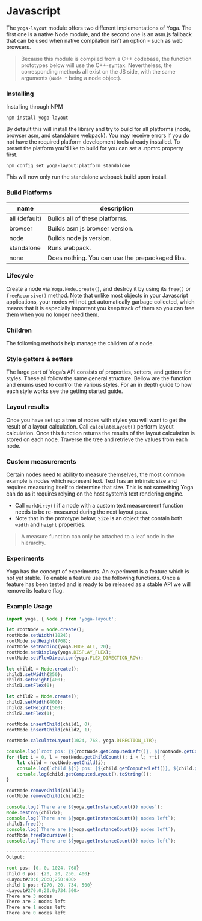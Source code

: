 # Javascript

The `yoga-layout` module offers two different implementations of Yoga. The first one is a native Node module, and the second one is an asm.js fallback that can be used when native compilation isn’t an option - such as web browsers.

> Because this module is compiled from a C++ codebase, the function prototypes below will use the C++-syntax. Nevertheless, the corresponding methods all exist on the JS side, with the same arguments (`Node *` being a node object).

### Installing

Installing through NPM

```shell
npm install yoga-layout
```

By default this will install the library and try to build for all platforms (node, browser asm, and standalone webpack). You may receive errors if you do not have the required platform development tools already installed. To preset the platform you’d like to build for you can set a .npmrc property first.

```shell
npm config set yoga-layout:platform standalone
```

This will now only run the standalone webpack build upon install.

### Build Platforms

| name          | description                              |
| ------------- | ---------------------------------------- |
| all (default) | Builds all of these platforms.           |
| browser       | Builds asm js browser version.           |
| node          | Builds node js version.                  |
| standalone    | Runs webpack.                            |
| none          | Does nothing. You can use the prepackaged libs. |

### Lifecycle

Create a node via `Yoga.Node.create()`, and destroy it by using its `free()` or `freeRecursive()` method. Note that unlike most objects in your Javascript applications, your nodes will not get automatically garbage collected, which means that it is especially important you keep track of them so you can free them when you no longer need them.

### Children

The following methods help manage the children of a node.

### Style getters & setters

The large part of Yoga’s API consists of properties, setters, and getters for styles. These all follow the same general structure. Bellow are the function and enums used to control the various styles. For an in depth guide to how each style works see the getting started guide.

### Layout results

Once you have set up a tree of nodes with styles you will want to get the result of a layout calculation. Call `calculateLayout()` perform layout calculation. Once this function returns the results of the layout calculation is stored on each node. Traverse the tree and retrieve the values from each node.

### Custom measurements

Certain nodes need to ability to measure themselves, the most common example is nodes which represent text. Text has an intrinsic size and requires measuring itself to determine that size. This is not something Yoga can do as it requires relying on the host system’s text rendering engine.

- Call `markDirty()` if a node with a custom text measurement function needs to be re-measured during the next layout pass.
- Note that in the prototype below, `Size` is an object that contain both `width` and `height` properties.

> A measure function can only be attached to a leaf node in the hierarchy.

### Experiments

Yoga has the concept of experiments. An experiment is a feature which is not yet stable. To enable a feature use the following functions. Once a feature has been tested and is ready to be released as a stable API we will remove its feature flag.

### Example Usage

```javascript
import yoga, { Node } from 'yoga-layout';

let rootNode = Node.create();
rootNode.setWidth(1024);
rootNode.setHeight(768);
rootNode.setPadding(yoga.EDGE_ALL, 20);
rootNode.setDisplay(yoga.DISPLAY_FLEX);
rootNode.setFlexDirection(yoga.FLEX_DIRECTION_ROW);

let child1 = Node.create();
child1.setWidth(250);
child1.setHeight(400);
child1.setFlex(0);

let child2 = Node.create();
child2.setWidth(400);
child2.setHeight(500);
child2.setFlex(1);

rootNode.insertChild(child1, 0);
rootNode.insertChild(child2, 1);

rootNode.calculateLayout(1024, 768, yoga.DIRECTION_LTR);

console.log(`root pos: {${rootNode.getComputedLeft()}, ${rootNode.getComputedTop()}, ${rootNode.getComputedWidth()}, ${rootNode.getComputedHeight()}}`);
for (let i = 0, l = rootNode.getChildCount(); i < l; ++i) {
    let child = rootNode.getChild(i);
    console.log(`child ${i} pos: {${child.getComputedLeft()}, ${child.getComputedTop()}, ${child.getComputedWidth()}, ${child.getComputedHeight()}}`);
    console.log(child.getComputedLayout().toString());
}

rootNode.removeChild(child1);
rootNode.removeChild(child2);

console.log(`There are ${yoga.getInstanceCount()} nodes`);
Node.destroy(child2);
console.log(`There are ${yoga.getInstanceCount()} nodes left`);
child1.free();
console.log(`There are ${yoga.getInstanceCount()} nodes left`);
rootNode.freeRecursive();
console.log(`There are ${yoga.getInstanceCount()} nodes left`);

---------------------------------
Output:

root pos: {0, 0, 1024, 768}
child 0 pos: {20, 20, 250, 400}
<Layout#20:0;20:0;250:400>
child 1 pos: {270, 20, 734, 500}
<Layout#270:0;20:0;734:500>
There are 3 nodes
There are 2 nodes left
There are 1 nodes left
There are 0 nodes left
```
